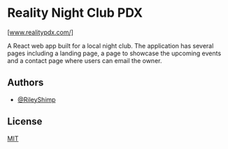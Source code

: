 
# Reality Night Club PDX
[www.realitypdx.com/]

A React web app built for a local night club. The application has several pages including a landing page, a page to showcase the upcoming events and a contact page where users can email the owner.


## Authors

- [@RileyShimp](https://www.github.com/rileyshimp)


## License

[MIT](https://choosealicense.com/licenses/mit/)
